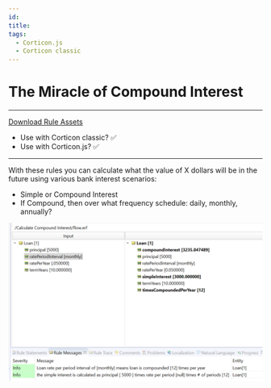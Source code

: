 ```yaml
---
id: 
title: 
tags:
  - Corticon.js
  - Corticon classic
---
```



# The Miracle of Compound Interest


---

[Download Rule Assets](https://minhaskamal.github.io/DownGit/#/home?url=https://github.com/corticon/templates/blob/main/classic-templates/Calculate-Compound-Interest/Calculate%20Compound%20Interest.zip)
* Use with Corticon classic? ✅
* Use with Corticon.js? ✅
---

With these rules you can calculate what the value of X dollars will be in the future using various bank interest scenarios:
- Simple or Compound Interest
- If Compound, then over what frequency schedule: daily, monthly, annually?

![Alt text](images/compound_interest_test.png)